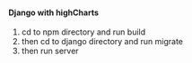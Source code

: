 #### Django with highCharts
1. cd to npm directory and run build
2. then cd to django directory and run migrate
3. then run server